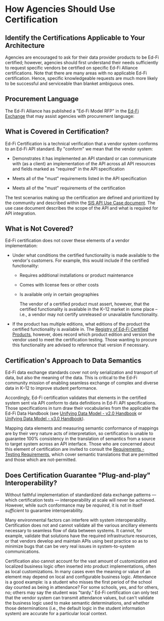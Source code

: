 # How Agencies Should Use Certification

## Identify the Certifications Applicable to Your Architecture

Agencies are encouraged to ask for their data provider products to be Ed-Fi
certified; however, agencies should first understand their needs sufficiently to
request specific vendors be certified on specific Ed-Fi Alliance certifications.
Note that there are many areas with no applicable Ed-Fi certification. Hence,
specific knowledgeable requests are much more likely to be successful and
serviceable than blanket ambiguous ones.

## Procurement Language

The Ed-Fi Alliance has published a "Ed-Fi Model RFP" in the [Ed-Fi
Exchange](https://exchange.ed-fi.org/) that may assist agencies with procurement
language:

## What is Covered in Certification?

Ed-Fi Certification is a technical verification that a vendor system conforms to
an Ed-Fi API standard. By "conform" we mean that the vendor system:

- Demonstrates it has implemented an API standard or can communicate with (as
    a client) an implementation of the API across all API resources and fields
    marked as "required" in the API specification

- Meets all of the "must" requirements listed in the API specification

- Meets all of the "must" requirements of the certification

The test scenarios making up the certification are defined and prioritized by
the community and described within the [SIS API Use Case
document](https://edfi.atlassian.net/wiki/spaces/SG/pages/20612545/SIS+API+V3+Certification+Use+Cases).
The use case document describes the scope of the API and what is required for
API integration.  

## What is Not Covered?

Ed-Fi certification does not cover these elements of a vendor implementation:

- Under what conditions the certified functionality is made available to the
    vendor's customers. For example, this would include if the certified
    functionality:

  - Requires additional installations or product maintenance

  - Comes with license fees or other costs

  - Is available only in certain geographies

    The vendor of a certified product must assert, however, that the certified
    functionality is available in the K–12 market in some place – i.e., a vendor
    may not certify unreleased or unavailable functionality.

- If the product has multiple editions, what editions of the product the
    certified functionality is available in. The [Registry of Ed-Fi Certified
    Products](./registry-of-ed-fi-certified-products.mdx), however,
    does record which product edition and version the vendor used to meet the
    certification testing. Those wanting to procure this functionality are
    advised to reference that version if necessary.

## Certification's Approach to Data Semantics

Ed-Fi data exchange standards cover not only serialization and transport of
data, but also the meaning of the data. This is critical to the Ed-Fi community
mission of enabling seamless exchange of complex and diverse data in K–12 to
improve student performance.

Accordingly, Ed-Fi certification validates that elements in the certified system
sent via API conform to data definitions in Ed-Fi API specifications. Those
specifications in turn draw their vocabularies from the applicable the Ed-Fi
Data Handbook (see [Unifying Data Model - v2.0
Handbook](https://edfi.atlassian.net/wiki/spaces/EFDS20/pages/24413770/Unifying+Data+Model+-+v2.0+Handbook)
or [Unifying Data Model - v3.0
Handbook](https://edfi.atlassian.net/wiki/spaces/EFDS30/pages/22911130/Unifying+Data+Model+-+v3.0+Handbook)).

Mapping data elements and measuring semantic conformance of mappings are by
their very nature acts of interpretation, so certification is unable to
guarantee 100% consistency in the translation of semantics from a source to
target system across an API interface. Those who are concerned about this
element of certification are invited to consult the [Requirements - Testing
Requirements](./certification-for-data-providers/requirements-testing-requirements.md),
which cover semantic translations that are permitted and those which are
not-permitted.

## Does Certification Guarantee "Plug-and-play" Interoperability?

Without faithful implementation of standardized data exchange patterns *—* which
certification tests *—* interoperability at scale will never be achieved.
However, while such conformance may be *required*, it is not in itself
*sufficient* to guarantee interoperability.

Many environmental factors can interfere with system interoperability.
Certification does not and cannot validate all the various ancillary elements
necessary to seamless flow of data between systems. It cannot, for example,
validate that solutions have the required infrastructure resources, or that
vendors develop and maintain APIs using best practice so as to minimize bugs
that can be very real issues in system-to-system communications.

Certification also cannot account for the vast amount of customization and
localized business logic often inserted into product implementations, often as
local customizations. In many cases even the meaning or value of an element may
depend on local and configurable business logic. Attendance is a good example:
is a student who misses the first period of the school day counted as being in
attendance? For some schools, yes, and for others, no; others may say the
student was "tardy." Ed-Fi certification can only test that the vendor system
can transmit attendance values, but can't validate the business logic used to
make semantic determinations, and whether those determinations (i.e., the
default logic in the student information system) are accurate for a particular
local context.
